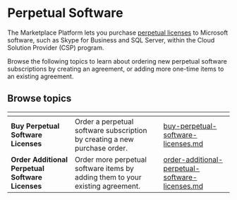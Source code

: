 # Perpetual Software

The Marketplace Platform lets you purchase [perpetual licenses](../../perpetual-software/) to Microsoft software, such as Skype for Business and SQL Server, within the Cloud Solution Provider (CSP) program.

Browse the following topics to learn about ordering new perpetual software subscriptions by creating an agreement, or adding more one-time items to an existing agreement.&#x20;

## Browse topics

<table data-card-size="large" data-view="cards"><thead><tr><th></th><th></th><th data-hidden data-card-target data-type="content-ref"></th></tr></thead><tbody><tr><td><strong>Buy Perpetual Software Licenses</strong></td><td>Order a perpetual software subscription by creating a new purchase order.</td><td><a href="buy-perpetual-software-licenses.md">buy-perpetual-software-licenses.md</a></td></tr><tr><td><strong>Order Additional Perpetual Software Licenses</strong></td><td>Order more perpetual software items by adding them to your existing agreement.</td><td><a href="order-additional-perpetual-software-licenses.md">order-additional-perpetual-software-licenses.md</a></td></tr></tbody></table>
